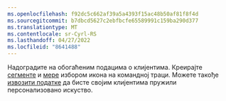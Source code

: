 ```yaml
---
ms.openlocfilehash: f92dc5c662af39a5a4393f15ac48b50af81f8f4d
ms.sourcegitcommit: b7dbcd5627c2ebfbcfe65589991c159ba290d377
ms.translationtype: MT
ms.contentlocale: sr-Cyrl-RS
ms.lasthandoff: 04/27/2022
ms.locfileid: "8641488"
---
```

Надоградите на обогаћеним подацима о клијентима. Креирајте [сегменте](../segments.md) и [мере](../measures.md) избором икона на командној траци. Можете такође [извозити податке](../export-destinations.md) да бисте својим клијентима пружили персонализовано искуство.
